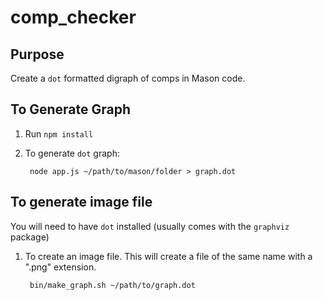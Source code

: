 comp_checker
============

## Purpose
Create a `dot` formatted digraph of comps in Mason code.

## To Generate Graph
1. Run `npm install`
1. To generate `dot` graph:

		node app.js ~/path/to/mason/folder > graph.dot

## To generate image file
You will need to have `dot` installed (usually comes with the `graphviz` package)

1. To create an image file. This will create a file of the same name with a ".png" extension.

		bin/make_graph.sh ~/path/to/graph.dot
